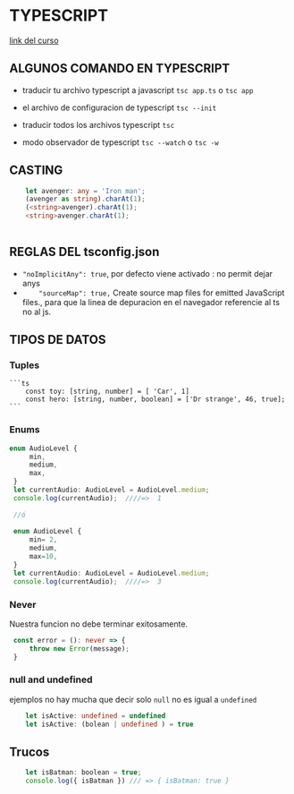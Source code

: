 # TYPESCRIPT
[link del curso](https://www.udemy.com/course/typescript-guia-completa/)

## ALGUNOS COMANDO EN TYPESCRIPT

* traducir tu archivo typescript a javascript
	`tsc app.ts` o `tsc app`

* el archivo de configuracion de typescript
	`tsc --init`

* traducir todos los archivos typescript
	`tsc`

* modo observador de typescript
	`tsc --watch` o `tsc -w`
 
## CASTING
```ts
	let avenger: any = 'Iron man';
	(avenger as string).charAt(1);
	(<string>avenger).charAt(1);
	<string>avenger.charAt(1);
	
```
## REGLAS DEL tsconfig.json
* `"noImplicitAny": true`, por defecto viene activado : no permit dejar anys
* `    "sourceMap": true,` Create source map files for emitted JavaScript files., para que la linea de depuracion en el navegador referencie al ts no al js.

## TIPOS DE DATOS
   ### Tuples
    ```ts
    	const toy: [string, number] = [ 'Car', 1]
    	const hero: [string, number, boolean] = ['Dr strange', 46, true];
    ```
    
   ### Enums
   ```ts
   enum AudioLevel {
		min,
		medium,
		max,
	}
	let currentAudio: AudioLevel = AudioLevel.medium;
	console.log(currentAudio);  ////=>  1
	
	//ó
	
	enum AudioLevel {
		min= 2,
		medium,
		max=10,
	}
	let currentAudio: AudioLevel = AudioLevel.medium;
	console.log(currentAudio);  ////=>  3
   ```
   ### Never
   Nuestra funcion no debe terminar exitosamente.
   ```ts
   	const error = (): never => {
		throw new Error(message);
	}
   ```
   ### null and undefined
   ejemplos no hay mucha que decir solo `null` no es igual a `undefined`
   ```ts
	   let isActive: undefined = undefined
	   let isActive: (bolean | undefined ) = true
   ```
   
   
## Trucos
```js
	let isBatman: boolean = true;
	console.log({ isBatman }) /// => { isBatman: true } 
```
	
	
